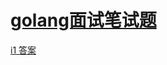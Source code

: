 # [golang面试笔试题](https://zhuanlan.zhihu.com/interview)

[i1 答案](https://yushuangqi.com/blog/2017/golang-mian-shi-ti-da-an-yujie-xi.html)
